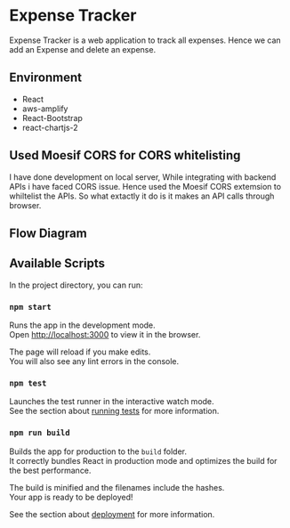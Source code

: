 # Expense Tracker

Expense Tracker is a web application to track all expenses. Hence we can add an Expense and delete an expense.

## Environment

- React
- aws-amplify
- React-Bootstrap
- react-chartjs-2

## Used Moesif CORS for CORS whitelisting

I have done development on local server, While integrating with backend APIs i have faced CORS issue. Hence used the Moesif CORS extemsion to whiltelist the APIs.
So what extactly it do is it makes an API calls through browser.

## Flow Diagram

## Available Scripts

In the project directory, you can run:

### `npm start`

Runs the app in the development mode.\
Open [http://localhost:3000](http://localhost:3000) to view it in the browser.

The page will reload if you make edits.\
You will also see any lint errors in the console.

### `npm test`

Launches the test runner in the interactive watch mode.\
See the section about [running tests](https://facebook.github.io/create-react-app/docs/running-tests) for more information.

### `npm run build`

Builds the app for production to the `build` folder.\
It correctly bundles React in production mode and optimizes the build for the best performance.

The build is minified and the filenames include the hashes.\
Your app is ready to be deployed!

See the section about [deployment](https://facebook.github.io/create-react-app/docs/deployment) for more information.
